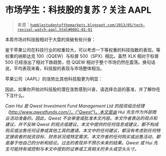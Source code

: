 <!--yml

分类：未分类

日期：2024-05-18 03:53:55

-->

# 市场学生：科技股的复苏？关注 AAPL

> 来源：[`humblestudentofthemarkets.blogspot.com/2013/05/tech-revival-watch-aapl.html#0001-01-01`](https://humblestudentofthemarkets.blogspot.com/2013/05/tech-revival-watch-aapl.html#0001-01-01)

本周市场对科技股相对于大盘的突破有些兴奋：

鉴于苹果公司在科技行业的权重较大，可以考虑一下等权重的科技指数的表现。等权重的纳斯达克 100（QQEW）与标普 500（SPX）相比。虽然 XLK 相对于标普 500 已经涨出了相对下跌趋势，但 QQEW 相对于整个市场仍然在震荡。换句话说，平均表现来看，科技股的表现与市场整体相当。

苹果公司（AAPL）的涨势比其他科技股更为明显：

因此，如果你开始对科技股的潜在涨势感到兴奋，请选择合适的基准，并了解你在下注什么。

*Cam Hui 是 Qwest Investment Fund Management Ltd 的投资组合经理（http://www.qwestfunds.com/）。("Qwest")。本文是由 Hui 先生作为外部商业活动准备的。因此，Qwest 不会审查或批准本文内容。本文作者表达的观点和建议，并不反映 Qwest 的观点或建议。本文中提供的任何信息或建议，都不构成购买或出售任何证券或其他工具的邀请。本文中的任何建议，都没有考虑到任何特定接收者的投资目标、财务状况或特定需求。本文作者的任何购买或出售活动，都是基于他自己的分析和结论。过去的表现并不预示未来的结果。Qwest 或 Hui 先生可能持有或控制与本文中提到的证券或工具相关的多头或空头头寸。*
